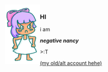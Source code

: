 <img align="left" src="nancy.png" width="96px">

### HI

i am

***negative nancy***

\>:T

<!-- TODO: put some links and badges n stuff here or something -->


<a href="https://github.com/MegaLoler">(my old/alt account hehe)</a>
